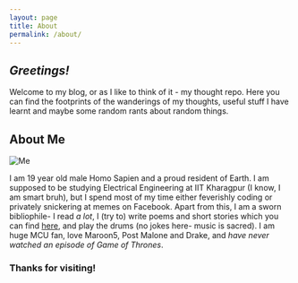```yaml
---
layout: page
title: About
permalink: /about/
---
```


## _Greetings!_

Welcome to my blog, or as I like to think of it - my thought repo. Here you can find the footprints of the wanderings of my thoughts, useful stuff I have learnt and maybe some random rants about random things.


## About Me

![Me](/img/profilepic.jpg_)

I am 19 year old male Homo Sapien and a proud resident of Earth. I am supposed to be studying Electrical Engineering at IIT Kharagpur (I know, I am smart bruh), but I spend most of my time either feverishly coding or privately snickering at memes on Facebook. Apart from this, I am a sworn bibliophile- I read _a lot_, I (try to) write poems and short stories which you can find [here](https://medium.com/@parthparadkar), and play the drums (no jokes here- music is sacred). I am huge MCU fan, love Maroon5, Post Malone and Drake, and _have never watched an episode of Game of Thrones_.

### Thanks for visiting!

